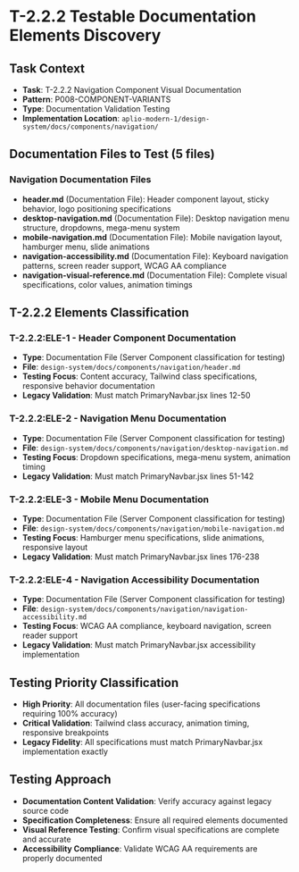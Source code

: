 # T-2.2.2 Testable Documentation Elements Discovery

## Task Context
- **Task**: T-2.2.2 Navigation Component Visual Documentation
- **Pattern**: P008-COMPONENT-VARIANTS  
- **Type**: Documentation Validation Testing
- **Implementation Location**: `aplio-modern-1/design-system/docs/components/navigation/`

## Documentation Files to Test (5 files)

### Navigation Documentation Files
- **header.md** (Documentation File): Header component layout, sticky behavior, logo positioning specifications
- **desktop-navigation.md** (Documentation File): Desktop navigation menu structure, dropdowns, mega-menu system  
- **mobile-navigation.md** (Documentation File): Mobile navigation layout, hamburger menu, slide animations
- **navigation-accessibility.md** (Documentation File): Keyboard navigation patterns, screen reader support, WCAG AA compliance
- **navigation-visual-reference.md** (Documentation File): Complete visual specifications, color values, animation timings

## T-2.2.2 Elements Classification

### T-2.2.2:ELE-1 - Header Component Documentation
- **Type**: Documentation File (Server Component classification for testing)
- **File**: `design-system/docs/components/navigation/header.md`
- **Testing Focus**: Content accuracy, Tailwind class specifications, responsive behavior documentation
- **Legacy Validation**: Must match PrimaryNavbar.jsx lines 12-50

### T-2.2.2:ELE-2 - Navigation Menu Documentation  
- **Type**: Documentation File (Server Component classification for testing)
- **File**: `design-system/docs/components/navigation/desktop-navigation.md`
- **Testing Focus**: Dropdown specifications, mega-menu system, animation timing
- **Legacy Validation**: Must match PrimaryNavbar.jsx lines 51-142

### T-2.2.2:ELE-3 - Mobile Menu Documentation
- **Type**: Documentation File (Server Component classification for testing)  
- **File**: `design-system/docs/components/navigation/mobile-navigation.md`
- **Testing Focus**: Hamburger menu specifications, slide animations, responsive layout
- **Legacy Validation**: Must match PrimaryNavbar.jsx lines 176-238

### T-2.2.2:ELE-4 - Navigation Accessibility Documentation
- **Type**: Documentation File (Server Component classification for testing)
- **File**: `design-system/docs/components/navigation/navigation-accessibility.md`  
- **Testing Focus**: WCAG AA compliance, keyboard navigation, screen reader support
- **Legacy Validation**: Must match PrimaryNavbar.jsx accessibility implementation

## Testing Priority Classification
- **High Priority**: All documentation files (user-facing specifications requiring 100% accuracy)
- **Critical Validation**: Tailwind class accuracy, animation timing, responsive breakpoints
- **Legacy Fidelity**: All specifications must match PrimaryNavbar.jsx implementation exactly

## Testing Approach
- **Documentation Content Validation**: Verify accuracy against legacy source code
- **Specification Completeness**: Ensure all required elements documented
- **Visual Reference Testing**: Confirm visual specifications are complete and accurate
- **Accessibility Compliance**: Validate WCAG AA requirements are properly documented
